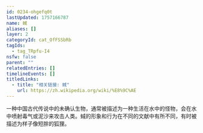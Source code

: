 ```yaml
---
id: 0234-ohgefq0t
lastUpdated: 1757166787
name: 蜮
aliases: []
layer: 2
categoryId: cat_OfFSSbRb
tagIds:
  - tag_TRpfu-I4
nsfw: false
parent: ""
relatedEntries: []
timelineEvents: []
titledLinks:
  - title: "相关链接: 蜮"
    url: https://zh.wikipedia.org/wiki/%E8%9C%AE
---
```


一种中国古代传说中的未确认生物，通常被描述为一种生活在水中的怪物，会在水中喷射毒气或泥沙来攻击人类。蜮的形象和行为在不同的文献中有所不同，有时被描述为样子像短胖的狐狸。